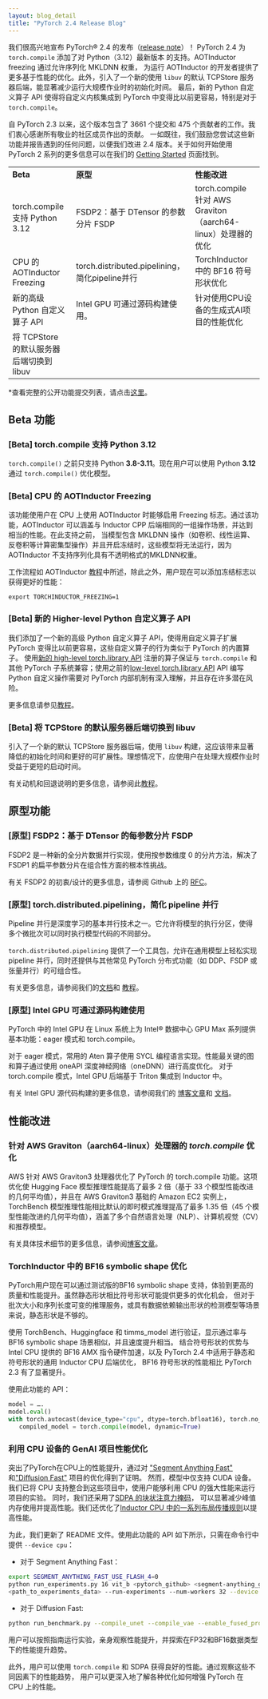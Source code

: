 ```yaml
---
layout: blog_detail
title: "PyTorch 2.4 Release Blog"
---
```


我们很高兴地宣布 PyTorch® 2.4 的发布（[release note](https://github.com/pytorch/pytorch/releases/tag/v2.4.0)）！
PyTorch 2.4 为 `torch.compile` 添加了对 Python（3.12）最新版本 的支持。AOTInductor freezing 通过允许序列化 MKLDNN 权重，
为运行 AOTInductor 的开发者提供了更多基于性能的优化。此外，引入了一个新的使用 `libuv` 的默认 TCPStore 服务器后端，能显著减少运行大规模作业时的初始化时间。
最后，新的 Python 自定义算子 API 使得将自定义内核集成到 PyTorch 中变得比以前更容易，特别是对于 `torch.compile`。

自 PyTorch 2.3 以来，这个版本包含了 3661 个提交和 475 个贡献者的工作。我们衷心感谢所有敬业的社区成员作出的贡献。
一如既往，我们鼓励您尝试这些新功能并报告遇到的任何问题，以便我们改进 2.4 版本。关于如何开始使用 PyTorch 2 系列的更多信息可以在我们的
[Getting Started](https://pytorch-cn.com/get-started/pytorch-2.0/) 页面找到。

<table class="table table-bordered">
  <tr>
   <td><strong>Beta</strong>
   </td>
   <td><strong>原型</strong>
   </td>
   <td><strong>性能改进</strong>
   </td>
  </tr>
  <tr>
   <td>torch.compile 支持 Python 3.12
   </td>
   <td>FSDP2：基于 DTensor 的参数分片 FSDP
   </td>
   <td>torch.compile 针对 AWS Graviton（aarch64-linux）处理器的优化
   </td>
  </tr>
  <tr>
   <td>CPU 的 AOTInductor Freezing
   </td>
   <td>torch.distributed.pipelining，简化pipeline并行
   </td>
   <td>TorchInductor 中的 BF16 符号形状优化
   </td>
  </tr>
  <tr>
   <td>新的高级 Python 自定义算子 API
   </td>
   <td>Intel GPU 可通过源码构建使用。
   </td>
   <td>针对使用CPU设备的生成式AI项目的性能优化
   </td>
  </tr>
  <tr>
   <td>将 TCPStore 的默认服务器后端切换到 libuv
   </td>
   <td>
   </td>
   <td>
   </td>
  </tr>
</table>

*查看完整的公开功能提交列表，请点击[这里](https://docs.google.com/spreadsheets/d/1TzGkWuUMF1yTe88adz1dt2mzbIsZLd3PBasy588VWgk/edit?usp=sharing)。

## Beta 功能

### [Beta] torch.compile 支持 Python 3.12

`torch.compile()` 之前只支持 Python **3.8-3.11**。现在用户可以使用 Python **3.12** 通过 `torch.compile()` 优化模型。

### [Beta] CPU 的 AOTInductor Freezing

该功能使用户在 CPU 上使用 AOTInductor 时能够启用 Freezing 标志。通过该功能，AOTInductor 可以涵盖与 Inductor CPP 后端相同的一组操作场景，并达到相当的性能。在此支持之前，
当模型包含 MKLDNN 操作（如卷积、线性运算、反卷积等计算密集型操作）并且开启冻结时，这些模型将无法运行，因为 AOTInductor 不支持序列化具有不透明格式的MKLDNN权重。

工作流程如 AOTInductor [教程](https://pytorch.org/docs/main/torch.compiler_aot_inductor.html)中所述，除此之外，用户现在可以添加冻结标志以获得更好的性能：

```
export TORCHINDUCTOR_FREEZING=1
```

### [Beta] 新的 Higher-level Python 自定义算子 API

我们添加了一个新的高级 Python 自定义算子 API，使得用自定义算子扩展 PyTorch 变得比以前更容易，这些自定义算子的行为类似于 PyTorch 的内置算子。
使用[新的 high-level torch.library API](https://pytorch.org/docs/2.4/library.html#module-torch.library) 注册的算子保证与 `torch.compile`
和其他 PyTorch 子系统兼容；使用之前的[low-level torch.library API](https://pytorch.org/docs/2.4/library.html#low-level-apis)
API 编写 Python 自定义操作需要对 PyTorch 内部机制有深入理解，并且存在许多潜在风险。

更多信息请参见[教程](https://pytorch.org/tutorials/advanced/python_custom_ops.html)。

### [Beta] 将 TCPStore 的默认服务器后端切换到 libuv

引入了一个新的默认 TCPStore 服务器后端，使用 `libuv` 构建，这应该带来显著降低的初始化时间和更好的可扩展性。理想情况下，应使用户在处理大规模作业时受益于更短的启动时间。

有关动机和回退说明的更多信息，请参阅此[教程](https://pytorch.org/tutorials/intermediate/TCPStore_libuv_backend.html)。

## 原型功能

### [原型] FSDP2：基于 DTensor 的每参数分片 FSDP

FSDP2 是一种新的全分片数据并行实现，使用按参数维度 0 的分片方法，解决了 FSDP1 的扁平参数分片在组合性方面的根本性挑战。

有关 FSDP2 的初衷/设计的更多信息，请参阅 Github 上的 [RFC](https://github.com/pytorch/pytorch/issues/114299)。

### [原型] torch.distributed.pipelining，简化 pipeline 并行

Pipeline 并行是深度学习的基本并行技术之一。它允许将模型的执行分区，使得多个微批次可以同时执行模型代码的不同部分。

`torch.distributed.pipelining` 提供了一个工具包，允许在通用模型上轻松实现 pipeline 并行，同时还提供与其他常见 PyTorch 分布式功能（如 DDP、FSDP 或张量并行）的可组合性。

有关更多信息，请参阅我们的[文档](https://pytorch.org/docs/main/distributed.pipelining.html)和
[教程](https://pytorch.org/tutorials/intermediate/pipelining_tutorial.html)。

### [原型] Intel GPU 可通过源码构建使用

PyTorch 中的 Intel GPU 在 Linux 系统上为 Intel® 数据中心 GPU Max 系列提供基本功能：eager 模式和 torch.compile。

对于 eager 模式，常用的 Aten 算子使用 SYCL 编程语言实现。性能最关键的图和算子通过使用 oneAPI 深度神经网络（oneDNN）进行高度优化。
对于 torch.compile 模式，Intel GPU 后端基于 Triton 集成到 Inductor 中。

有关 Intel GPU 源代码构建的更多信息，请参阅我们的
[博客文章](https://www.intel.com/content/www/us/en/developer/articles/technical/pytorch-2-4-supports-gpus-accelerate-ai-workloads.html)和
[文档](https://pytorch.org/docs/main/notes/get_start_xpu.html)。


## 性能改进

### 针对 AWS Graviton（aarch64-linux）处理器的 _torch.compile_ 优化

AWS 针对 AWS Graviton3 处理器优化了 PyTorch 的 torch.compile 功能。这项优化使 Hugging Face 模型推理性能提高了最多 2 倍（基于 33 个模型性能改进的几何平均值），并且在 AWS Graviton3 基础的 Amazon EC2 实例上，TorchBench 模型推理性能相比默认的即时模式推理提高了最多 1.35 倍（45 个模型性能改进的几何平均值），涵盖了多个自然语言处理（NLP）、计算机视觉（CV）和推荐模型。

有关具体技术细节的更多信息，请参阅[博客文章](https://pytorch.org/blog/accelerated-pytorch-inference/)。

### TorchInductor 中的 BF16 symbolic shape 优化

PyTorch用户现在可以通过测试版的BF16 symbolic shape 支持，体验到更高的质量和性能提升。虽然静态形状相比符号形状可能提供更多的优化机会，
但对于批次大小和序列长度可变的推理服务，或具有数据依赖输出形状的检测模型等场景来说，静态形状是不够的。

使用 TorchBench、Huggingface 和 timms_model 进行验证，显示通过率与 BF16 symbolic shape 场景相似，并且速度提升相当。
结合符号形状的优势与 Intel CPU 提供的 BF16 AMX 指令硬件加速，以及 PyTorch 2.4 中适用于静态和符号形状的通用 Inductor CPU 后端优化，
BF16 符号形状的性能相比 PyTorch 2.3 有了显著提升。

使用此功能的 API：

```python
model = ….
model.eval()
with torch.autocast(device_type="cpu", dtype=torch.bfloat16), torch.no_grad():
   compiled_model = torch.compile(model, dynamic=True)
```
### 利用 CPU 设备的 GenAI 项目性能优化

突出了PyTorch在CPU上的性能提升，通过对 ["Segment Anything Fast"](https://github.com/pytorch-labs/segment-anything-fast)
和["Diffusion Fast"](https://github.com/huggingface/diffusion-fast) 项目的优化得到了证明。
然而，模型中仅支持 CUDA 设备。我们已将 CPU 支持整合到这些项目中，使用户能够利用 CPU 的强大性能来运行项目的实验。
同时，我们还采用了[SDPA 的块状注意力掩码](https://github.com/pytorch/pytorch/pull/126961)，
可以显著减少峰值内存使用并提高性能。我们还优化了[Inductor CPU 中的一系列布局传播规则](https://github.com/pytorch/pytorch/pull/126961)以提高性能。

为此，我们更新了 README 文件。使用此功能的 API 如下所示，只需在命令行中提供 `--device cpu`：

* 对于 Segment Anything Fast：

```bash
export SEGMENT_ANYTHING_FAST_USE_FLASH_4=0
python run_experiments.py 16 vit_b <pytorch_github> <segment-anything_github>
<path_to_experiments_data> --run-experiments --num-workers 32 --device cpu
```
* 对于 Diffusion Fast:

```bash
python run_benchmark.py --compile_unet --compile_vae --enable_fused_projections --device=cpu
```

用户可以按照指南运行实验，亲身观察性能提升，并探索在FP32和BF16数据类型下的性能提升趋势。

此外，用户可以使用 `torch.compile` 和 SDPA 获得良好的性能。通过观察这些不同因素下的性能趋势，
用户可以更深入地了解各种优化如何增强 PyTorch 在 CPU 上的性能。
